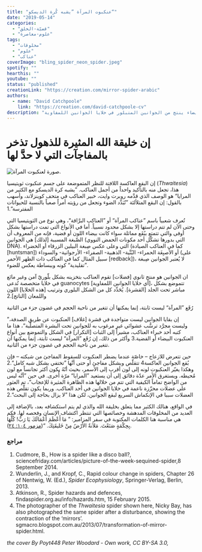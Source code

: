 ```yaml
---
title: "عنكبوت المرآة ”يشبه كُرة الديسكو“"
date: "2019-05-14"
categories:
  - "قضيّة-الخلق"
  - "علوم-معاصرة"
tags:
  - "مخلوقات"
  - "علوم"
  - "عناكب"
coverImage: "bling_spider_neon_spider.jpeg"
spotify: ""
hearthis: ""
youtube: ""
status: "published"
creationLink: "https://creation.com/mirror-spider-arabic"
authors:
  - name: "David Catchpoole"
    link: "https://creation.com/david-catchpoole-cv"
description: "إن التغيّر السريع في عناكب المرايا، العناكب البرّاقة، أو العناكب المشابهة البيضاء ينتج من الجوانين المتبلور في خلايا الجوانين اللمفاوية."
---
```


# إن خليقة الله المثيرة للذهول تذخر بالمفاجآت التي لا حدَّ لها

![صورة لعنكبوت المرآة.](mirror-spider.jpg)

إن البقع العاكسة اللافتة للنظر المتموضعة على جسم عنكبوت ثويتيسيا (_Thwaitesia_) هذا، تجعل منه بالتأكيد واحداً من أجمل العناكب. ”يشبه كرة الديسكو مع الكثير من المرايا“ هو الوصف الذي قدَّمه روبرت وايت، خبير العناكب في متحف كوينزلاند، وأسهب بالقول: إن البقع المتلألئة ”تُبَدِّد الضوء وتجعل من رؤيته أمراً صعباً بالنسبة للحيوانات المفترسة“.1

تُعرف شعبياً باسم ”عناكب المرآة“ أو ”العناكب البرَّاقة“، وهي نوع من الثويتيسيا التي وحتى الآن لم تتم دراستها إلا بشكل محدود نسبياً. أما في الأنواع التي تمت دراستها بشكل أوفى والتي تتمتع ببُقَع مماثلة سواء كانت بيضاء اللون أو فضية، فإنه من المعروف أن الصِّبغة المسببة \[لذلك\] هي الجوانين (التي بدورها تشكّل أحد مكونات الحمض النووي DNA). التي وعلى عكس صِبغة البيلين الزرقاء أو الخضراء (كما في العناكب الصيادة \[huntsman\]) أو الأصبِغَة الحمراء- البُنِّية- الذهبية- الصفراء- الأرجوانية- والسوداء (على سبيل المثال كما في العناكب ذات الظهر الأحمر \[redback\])، لا يُعتبر الجوانين صِبغة ”تقليدية“ كونه وببساطة يعكس للضوء.

ان الجوانين هو منتج ثانوي \[فضلات\] تقوم العناكب بتخزينه بشكل بلّوريّ آمن وغير مائع في خلايا متخصصة تُدعى guanocytes \[أي خلايا الجوانين اللمفاوية\]، تتموضع بشكل مباشر تحت الجلد \[القشرة\]. يُحَدِّد كل من الشكل البلوري وترتيب \[هذه الخلايا\] اللون واللمعان \[الناتج\].2

رُقَع ”المرآة“ ليست ثابتة، إنما يمكنها أن تتغير من ناحية الحجم في غضون جزء من الثانية

”إن بقايا الجوانين ليست متواجدة في قشرة \[غلاف\] العنكبوت عن طريق الصدفة، وليست مجرَّد ترسُّب عشوائي غير مرغوب به للجوانين تحت البشرة المتصلّبة“، هذا ما كتبه أحد خبراء العناكب، مشيراً إلى الثبات \[التكرار\] في الشكل والتموضع بين أنواع العنكبوت البيضاء أو الفضية.3 وأكثر من ذلك، إن رُقَع ”المرآة“ ليست ثابتة، إنما يمكنها أن تتغير من ناحية الحجم في غضون جزء من الثانية.

حين تتعرض للازعاج – خاصّة عندما يضطر العنكبوت للسقوط المفاجئ من شبكته – فإن بُقع الجوانين العاكسة4 تتقلّص وبشكل مفاجئ أو حتى أنَّها ”تختفي بشكل شبه كامل“.2 وهكذا يغيّر العنكبوت لونه إلى لون أقرب إلى الأسمر، بحيث أنّهُ يكون أكثر تجانساً مع لون مُحيطه. ويستغرق الأمر عدّة دقائق إلى أن يستعيد ”المرايا“ مرّة أُخرى. في حين ”أنَّه ليس من الواضح تماماً الكيفية التي تتم من خلالها هذه الظاهرة المثيرة للإعجاب“، تم العثور على عضلات محزّزة ناعمة في خلايا الجوانين في أحد العناكب. وربما يكون تقلّص هذه العضلات سببا في الإنكماش السريع لبقع الجوانين، لكن هذا ”لا يزال بحاجة إلى البحث“.2

في الواقع، هنالك الكثير مما يتعلق بخليقة الله والذي لم يتم استكشافه بعد، بالإضافة إلى العديد من المخلوقات المدهشة وخصائصها التي تنتظر اكتشاف الإنسان وفحصه لها. فكم هي مناسبة هنا الكلمات المكتوبة في سفر المزامير: ” مَا أَعْظَمَ أَعْمَالَكَ يَا رَبُّ! كُلَّهَا بِحِكْمَةٍ صَنَعْتَ. مَلآنةٌ الأَرْضُ مِنْ خَليقَتِكَ. “([مزمور ١٠٤: ٢٤](https://biblia.com/bible/ar-vandyke/Ps104.24)).

### مراجع

1. Cudmore, B., How is a spider like a disco ball?, sciencefriday.com/articles/picture-of-the-week-sequined-spider,8 September 2014.
2. Wunderlin, J., and Kropf, C., Rapid colour change in spiders, Chapter 26 of Nentwig, W. (Ed.), _Spider Ecophysiology_, Springer-Verlag, Berlin, 2013.
3. Atkinson, R., Spider hazards and defences, findaspider.org.au/info/hazards.htm, 15 February 2015.
4. The photographer of the _Thwaitesia_ spider shown here, Nicky Bay, has also photographed the same spider after a disturbance, showing the contraction of the ‘mirrors’. sgmacro.blogspot.com.au/2013/07/transformation-of-mirror-spider.html.

_the cover By Poyt448 Peter Woodard - Own work, CC BY-SA 3.0,_
